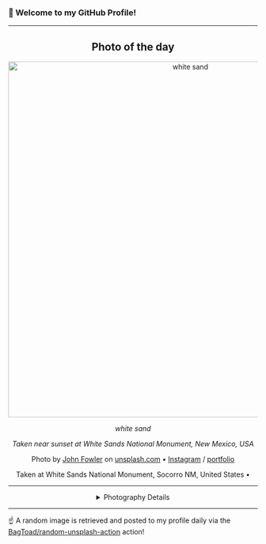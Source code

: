 ### 👋 Welcome to my GitHub Profile!

----
<div align="center">

## Photo of the day
  
  <a href="https://unsplash.com/photos/white-sand-RsRTIofe0HE"><img width="720" src="https://images.unsplash.com/photo-1554147090-e1221a04a025?crop=entropy&cs=tinysrgb&fit=max&fm=jpg&ixid=M3w1OTQ0OTd8MHwxfHJhbmRvbXx8fHx8fHx8fDE3MjEzNjkyOTB8&ixlib=rb-4.0.3&q=80&w=1080" alt="white sand"></a>
  
  <em>white sand</em>
  
  <em>Taken near sunset at White Sands National Monument, New Mexico, USA</em>

  Photo by [John Fowler](http://www.flickr.com/photos/snowpeak) on [unsplash.com](https://unsplash.com/) • [Instagram](https://instagram.com/johnd.fowler) / [portfolio](http://www.flickr.com/photos/snowpeak)
  
  Taken at White Sands National Monument, Socorro NM, United States • 
  
  ---
  
<details>
<summary>Photography Details</summary>
  
| Parameter     | Value |
| ------------- | ----- |
| Camera Model  | NIKON D800E |
| Exposure Time | 1/200 |
| Aperture      | 9.0 |
| Focal Length  | 120.0 |
| ISO           | 400 |
| Location      | White Sands National Monument, Socorro NM, United States (United States) |
| Coordinates   | Latitude null, Longitude null |

</details>

</div>

----

☝️ A random image is retrieved and posted to my profile daily via the [BagToad/random-unsplash-action](https://github.com/BagToad/random-unsplash-action) action!
